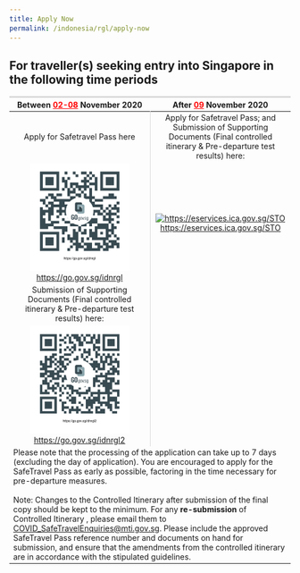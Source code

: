 ```yaml
---
title: Apply Now
permalink: /indonesia/rgl/apply-now
---
```


## **For traveller(s) seeking entry into Singapore in the following time periods**

<table>
  <thead>
    <tr>
      <th  style="text-align:center;  border-top:3px solid #D8D8D8; "><b>Between <span style="color:red"><u>02-08</u></span> November 2020 </b> </th>
      <th style="text-align:center;  border-top:3px solid #D8D8D8;"><b>After <span style="color:red"><u>09</u></span> November 2020</b></th>
    </tr>
  </thead>
  <tbody>
    <tr>
      <td style="text-align:center;  border-right:1px solid #D8D8D8;">Apply for Safetravel Pass here</td>
     <!-- <td width="50%" style="text-align:center;"><a href="https://go.gov.sg/indonrgl2">https://go.gov.sg/indonrgl2</a></td>-->
      <td width="50%" style="text-align:center;">Apply for Safetravel Pass; and<br/>
        Submission of Supporting Documents (Final controlled itinerary & Pre-departure test results) here:
    <!--  <br/> &bull; Final controlled itinerary
        <br/> &bull; Pe-departure test results-->
      </td>
    </tr>
    <tr>
      <td style="text-align:center; border-right:1px solid #D8D8D8;"><a href="https://go.gov.sg/idnrgl"><img src="/images/qr-indonrgl.png" alt="https://go.gov.sg/idnrgl" title="https://go.gov.sg/idnrgl" style="width:75%;"></a>
        <br/> <a href="https://go.gov.sg/idnrgl"> https://go.gov.sg/idnrgl</a>
      </td>
      <td style="text-align:center;"><a href="https://eservices.ica.gov.sg/STO"><img src="/images/qr-rglapp.png" alt="https://eservices.ica.gov.sg/STO" title="https://eservices.ica.gov.sg/STO" style="width:75%;"></a>
      <br/> <a href="https://eservices.ica.gov.sg/STO" >https://eservices.ica.gov.sg/STO</a>
      </td>
    </tr>
       <tr>
      <td width="50%" style="text-align:center;  border-right:1px solid #D8D8D8;">Submission of Supporting Documents (Final controlled itinerary & Pre-departure test results) here: 
       <!-- <br/> &bull; 
        <br/> &bull; -->
         </td>
     <!-- <td width="50%" style="text-align:center;">Submission of Supporting Documents here:
         <br/> &bull; Final controlled itinerary
        <br/> &bull;  Pre-departure test results
        </td>-->
    </tr>
    <tr>
      <td style="text-align:center;  border-right:1px solid #D8D8D8;"><a href="https://go.gov.sg/idnrgl2"><img src="/images/qr-indonrgl2.png" alt="https://go.gov.sg/idnrgl2" title="https://go.gov.sg/idnrgl2" style="width:75%;"></a>  <br/> <a href="https://go.gov.sg/idnrgl2"> https://go.gov.sg/idnrgl2</a>
      </td>
    <!--  <td><a href="https://eservices.ica.gov.sg/STO"><img src="/images/qr-rglapp.png" alt="https://eservices.ica.gov.sg/STO" title="https://eservices.ica.gov.sg/STO" style="width:75%;"></a></td>-->
    </tr>
    <tr>
      <td colspan="2">Please note that the processing of the application can take up to 7 days (excluding the day of application). You are encouraged to apply for the SafeTravel Pass as early as possible, factoring in the time necessary for pre-departure measures.<br/><br/>
        Note: Changes to the Controlled Itinerary after submission of the final copy should be kept to the minimum. For any <b>re-submission</b> of Controlled Itinerary , please email them to <a href="COVID_SafeTravelEnquiries@mti.gov.sg">COVID_SafeTravelEnquiries@mti.gov.sg</a>. Please include the approved SafeTravel Pass reference number and documents on hand for submission, and ensure that the amendments from the controlled itinerary are in accordance with the stipulated guidelines. 
      </td>
    </tr>
  </tbody>
</table>
